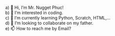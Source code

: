 &ensp;a) 👋 Hi, I’m Mr. Nugget Phuc!<br>
&ensp;b) 👀 I’m interested in coding.<br>
&ensp;c) 🌱 I’m currently learning Python, Scratch, HTML,...<br>
&ensp;d) 💞️ I’m looking to collaborate on my father.<br>
&ensp;e) 📫 How to reach me by Email?<br>

<!---
mrnuggetphuc/mrnuggetphuc is a ✨ special ✨ repository because its `README.md` (this file) appears on your GitHub profile.
You can click the Preview link to take a look at your changes.
--->
